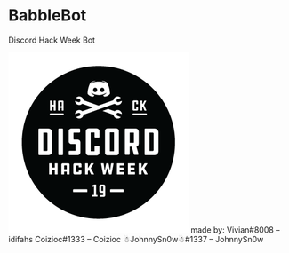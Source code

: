 # BabbleBot
Discord Hack Week Bot


![](images/hack_badge_black.png)
made by:
Vivian#8008 – idifahs
Coizioc#1333 – Coizioc
☃JohnnySn0w☃#1337 – JohnnySn0w
